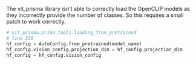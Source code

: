 The vit_prisma library isn't able to correctly load the OpenCLIP models as they incorrectly provide the number of classes. So this requires a small patch to work correctly.

```python
# vit_prisma.prima_tools.loading_from_pretrained 
# line 338
hf_config = AutoConfig.from_pretrained(model_name)
hf_config.vision_config.projection_dim = hf_config.projection_dim
hf_config = hf_config.vision_config
```